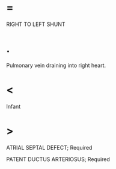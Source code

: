 # =

RIGHT TO LEFT SHUNT

# .

Pulmonary vein draining into right heart.

# <

Infant

# >

ATRIAL SEPTAL DEFECT; Required

PATENT DUCTUS ARTERIOSUS; Required
